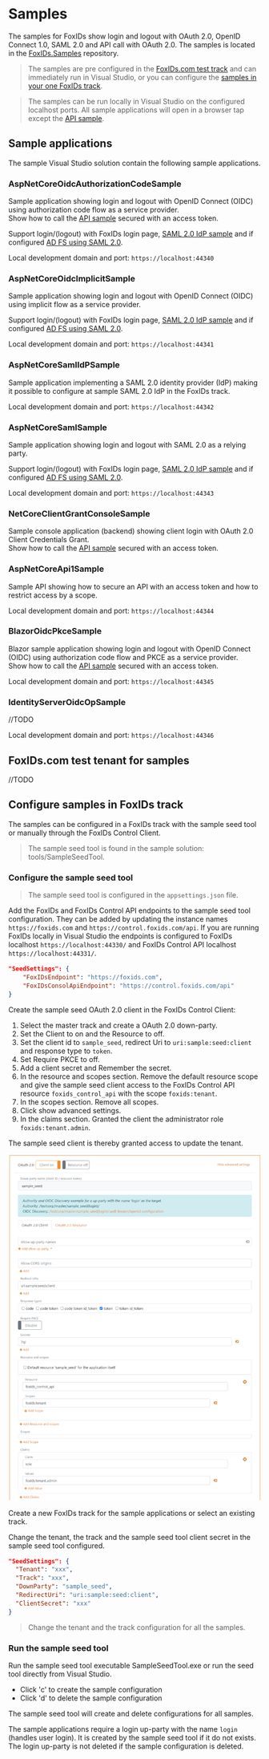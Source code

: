 # Samples
The samples for FoxIDs show login and logout with OAuth 2.0, OpenID Connect 1.0, SAML 2.0 and API call with OAuth 2.0. The samples is located in the [FoxIDs.Samples](https://github.com/ITfoxtec/FoxIDs.Samples) repository.

> The samples are pre configured in the [FoxIDs.com test track](#foxidscom-test-track-for-samples) and can immediately run in Visual Studio, or you can configure the [samples in your one FoxIDs track](#configure-samples-in-foxids-track).

> The samples can be run locally in Visual Studio on the configured localhost ports. All sample applications will open in a browser tap except the [API sample](#aspnetcoreapi1sample).

## Sample applications

The sample Visual Studio solution contain the following sample applications.

### AspNetCoreOidcAuthorizationCodeSample

Sample application showing login and logout with OpenID Connect (OIDC) using authorization code flow as a service provider.  
Show how to call the [API sample](#aspnetcoreapi1sample) secured with an access token. 

Support login/(logout) with FoxIDs login page, [SAML 2.0 IdP sample](#aspnetcoresamlidpsample) and if configured [AD FS using SAML 2.0](saml-2.0.md#connecting-ad-fs).

Local development domain and port: `https://localhost:44340`

### AspNetCoreOidcImplicitSample

Sample application showing login and logout with OpenID Connect (OIDC) using implicit flow as a service provider.

Support login/(logout) with FoxIDs login page, [SAML 2.0 IdP sample](#aspnetcoresamlidpsample) and if configured [AD FS using SAML 2.0](saml-2.0.md#connecting-ad-fs).

Local development domain and port: `https://localhost:44341`

### AspNetCoreSamlIdPSample

Sample application implementing a SAML 2.0 identity provider (IdP) making it possible to configure at sample SAML 2.0 IdP in the FoxIDs track.

Local development domain and port: `https://localhost:44342`

### AspNetCoreSamlSample

Sample application showing login and logout with SAML 2.0 as a relying party.

Support login/(logout) with FoxIDs login page, [SAML 2.0 IdP sample](#aspnetcoresamlidpsample) and if configured [AD FS using SAML 2.0](saml-2.0.md#connecting-ad-fs).

Local development domain and port: `https://localhost:44343`

### NetCoreClientGrantConsoleSample

Sample console application (backend) showing client login with OAuth 2.0 Client Credentials Grant.  
Show how to call the [API sample](#aspnetcoreapi1sample) secured with an access token. 

### AspNetCoreApi1Sample

Sample API showing how to secure an API with an access token and how to restrict access by a scope.

Local development domain and port: `https://localhost:44344`

### BlazorOidcPkceSample

Blazor sample application showing login and logout with OpenID Connect (OIDC) using authorization code flow and PKCE as a service provider.  
Show how to call the [API sample](#aspnetcoreapi1sample) secured with an access token. 

Local development domain and port: `https://localhost:44345`

### IdentityServerOidcOpSample
//TODO

Local development domain and port: `https://localhost:44346`

## FoxIDs.com test tenant for samples
//TODO

## Configure samples in FoxIDs track

The samples can be configured in a FoxIDs track with the sample seed tool or manually through the FoxIDs Control Client.  

> The sample seed tool is found in the sample solution: tools/SampleSeedTool.

### Configure the sample seed tool

> The sample seed tool is configured in the `appsettings.json` file.

Add the FoxIDs and FoxIDs Control API endpoints to the sample seed tool configuration. They can be added by updating the instance names `https://foxids.com` and `https://control.foxids.com/api`. If you are running FoxIDs locally in Visual Studio the endpoints is configured to FoxIDs localhost `https://localhost:44330/` and FoxIDs Control API localhost `https://localhost:44331/`.

```json
"SeedSettings": {
    "FoxIDsEndpoint": "https://foxids.com", 
    "FoxIDsConsolApiEndpoint": "https://control.foxids.com/api"
}
```

Create the sample seed OAuth 2.0 client in the FoxIDs Control Client:

1. Select the master track and create a OAuth 2.0 down-party.
2. Set the Client to on and the Resource to off.
3. Set the client id to `sample_seed`, redirect Uri to `uri:sample:seed:client` and response type to `token`. 
4. Set Require PKCE to off.
5. Add a client secret and Remember the secret.
6. In the resource and scopes section. Remove the default resource scope and give the sample seed client access to the FoxIDs Control API resource `foxids_control_api` with the scope `foxids:tenant`.
7. In the scopes section. Remove all scopes.
8. Click show advanced settings. 
9. In the claims section. Granted the client the administrator role `foxids:tenant.admin`. 

The sample seed client is thereby granted access to update the tenant.

![FoxIDs Control Client - sample_seed client](images/sample_seed-client.png)

Create a new FoxIDs track for the sample applications or select an existing track.

Change the tenant, the track and the sample seed tool client secret in the sample seed tool configured. 

```json
"SeedSettings": {
  "Tenant": "xxx",
  "Track": "xxx",
  "DownParty": "sample_seed",
  "RedirectUri": "uri:sample:seed:client",
  "ClientSecret": "xxx"
}
```

> Change the tenant and the track configuration for all the samples. 

### Run the sample seed tool

Run the sample seed tool executable SampleSeedTool.exe or run the seed tool directly from Visual Studio. 

* Click 'c' to create the sample configuration 
* Click 'd' to delete the sample configuration

The sample seed tool will create and delete configurations for all samples.

The sample applications require a login up-party with the name `login` (handles user login). It is created by the sample seed tool if it do not exists. The login up-party is not deleted if the sample configuration is deleted.
